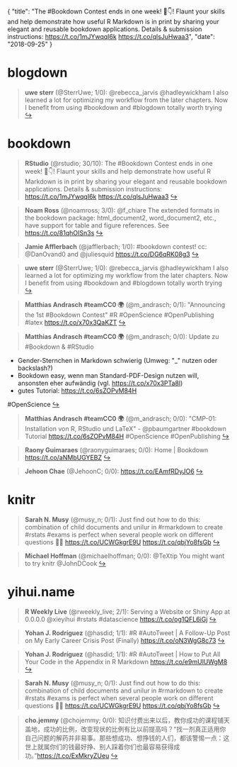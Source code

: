 {
  "title": "The #Bookdown Contest ends in one week! 📓👇! Flaunt your skills and help demonstrate how useful R Markdown is in print by sharing your elegant and reusable bookdown applications. Details &amp; submission instructions: https://t.co/1mJYwqqI6k https://t.co/qlsJuHwaa3",
  "date": "2018-09-25"
}

# blogdown

> **uwe sterr** (@SterrUwe; 1/0): @rebecca_jarvis @hadleywickham I also learned a lot for optimizing my workflow from the later chapters. Now I benefit from using #bookdown and #blogdown totally worth trying  [&#8618;](https://twitter.com/xieyihui/status/1044143865710678016)

<!-- -->


# bookdown

> **RStudio** (@rstudio; 30/10): The #Bookdown Contest ends in one week!  📓👇!
Flaunt your skills and help demonstrate how useful R Markdown is in print by sharing your elegant and reusable bookdown applications.
Details &amp; submission instructions: https://t.co/1mJYwqqI6k https://t.co/qlsJuHwaa3  [&#8618;](https://twitter.com/xieyihui/status/1044214630443339777)

<!-- -->


> **Noam Ross** (@noamross; 3/0): @f_chiare The extended formats in the bookdown package: html_document2, word_document2, etc., have support for table and figure references. See https://t.co/81qhOISn3s  [&#8618;](https://twitter.com/xieyihui/status/1044254687967539201)

<!-- -->


> **Jamie Afflerbach** (@jafflerbach; 1/0): #bookdown contest! cc: @DanOvand0 and @juliesquid https://t.co/DG6qRK08g3  [&#8618;](https://twitter.com/xieyihui/status/1044311287621009408)

<!-- -->


> **uwe sterr** (@SterrUwe; 1/0): @rebecca_jarvis @hadleywickham I also learned a lot for optimizing my workflow from the later chapters. Now I benefit from using #bookdown and #blogdown totally worth trying  [&#8618;](https://twitter.com/xieyihui/status/1044143865710678016)

<!-- -->


> **Matthias Andrasch #teamCC0 🌍** (@m_andrasch; 0/1): "Announcing the 1st #Bookdown Contest" #R #OpenScience #OpenPublishing #latex https://t.co/x70x3QaKZT  [&#8618;](https://twitter.com/xieyihui/status/1044184064477917184)

<!-- -->


> **Matthias Andrasch #teamCC0 🌍** (@m_andrasch; 0/0): Update zu #Bookdown &amp; #RStudio 
- Gender-Sternchen in Markdown schwierig (Umweg: "_" nutzen oder backslash?)
- Bookdown easy, wenn man Standard-PDF-Design nutzen will, ansonsten eher aufwändig (vgl. https://t.co/x70x3PTa8l)
- gutes Tutorial: https://t.co/6sZOPvM84H
>
#OpenScience  [&#8618;](https://twitter.com/xieyihui/status/1044210438978891776)

<!-- -->


> **Matthias Andrasch #teamCC0 🌍** (@m_andrasch; 0/0): "CMP-01: Installation von R, RStudio und LaTeX" - @pbaumgartner #bookdown Tutorial https://t.co/6sZOPvM84H #OpenScience #OpenPublishing  [&#8618;](https://twitter.com/xieyihui/status/1044184315767271424)

<!-- -->


> **Raony Guimaraes** (@raonyguimaraes; 0/0): Home | Bookdown https://t.co/aNMbUGYEBZ  [&#8618;](https://twitter.com/xieyihui/status/1044132512488935425)

<!-- -->


> **Jehoon Chae** (@JehoonC; 0/0): https://t.co/EAmfRDyJO6  [&#8618;](https://twitter.com/xieyihui/status/1044090865465978880)

<!-- -->


# knitr

> **Sarah N. Musy** (@musy_n; 0/1): Just find out how to do this: 
combination of child documents and unilur in #rmarkdown  to create #rstats #exams is perfect when several people work on different questions 🥳🤓 
https://t.co/UCWGkgrE9U
https://t.co/qbjYo8fsGb  [&#8618;](https://twitter.com/xieyihui/status/1044237940568846336)

<!-- -->


> **Michael Hoffman** (@michaelhoffman; 0/0): @TeXtip You might want to try knitr @JohnDCook  [&#8618;](https://twitter.com/xieyihui/status/1044237995275153408)

<!-- -->


# yihui.name

> **R Weekly Live** (@rweekly_live; 2/1): Serving a Website or Shiny App at 0.0.0.0 @xieyihui #rstats #datascience https://t.co/og1QFL6iGj  [&#8618;](https://twitter.com/xieyihui/status/1044143840548945920)

<!-- -->


> **Yohan J. Rodríguez** (@hasdid; 1/1): #R  #AutoTweet | A Follow-Up Post on My Early Career Crisis Post (Finally) https://t.co/oN3WgG8c73  [&#8618;](https://twitter.com/xieyihui/status/1044249205118836736)

<!-- -->


> **Yohan J. Rodríguez** (@hasdid; 1/1): #R  #AutoTweet | How to Put All Your Code in the Appendix in R Markdown https://t.co/e9mUlUWgM8  [&#8618;](https://twitter.com/xieyihui/status/1044218983854084096)

<!-- -->


> **Sarah N. Musy** (@musy_n; 0/1): Just find out how to do this: 
combination of child documents and unilur in #rmarkdown  to create #rstats #exams is perfect when several people work on different questions 🥳🤓 
https://t.co/UCWGkgrE9U
https://t.co/qbjYo8fsGb  [&#8618;](https://twitter.com/xieyihui/status/1044237940568846336)

<!-- -->


> **cho.jemmy** (@chojemmy; 0/0): 知识付费出来以后，教你成功的课程铺天盖地，成功的比例，改变现状的比例有比以前提高吗？“找一剂真正适用你自己问题的解药并非易事。那些想成功、想挣钱的人们，都该警惕一点：这世上就属你们的钱最好挣、别人踩着你们也最容易获得成功。”https://t.co/ExMkryZUeu  [&#8618;](https://twitter.com/xieyihui/status/1044375387621343232)

<!-- -->


